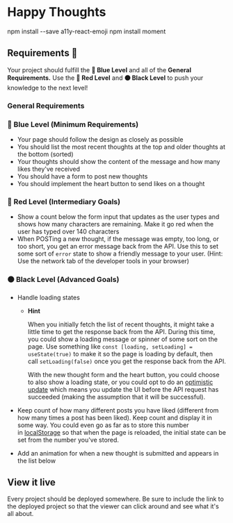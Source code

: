 # Happy Thoughts

npm install --save a11y-react-emoji
npm install moment


## Requirements 🧪

Your project should fulfill the **🔵  Blue Level** and all of the **General Requirements.** Use the **🔴  Red Level** and **⚫  Black Level** to push your knowledge to the next level!

### **General Requirements**

### **🔵  Blue Level (Minimum Requirements)**

- Your page should follow the design as closely as possible
- You should list the most recent thoughts at the top and older thoughts at the bottom (sorted)
- Your thoughts should show the content of the message and how many likes they've received
- You should have a form to post new thoughts
- You should implement the heart button to send likes on a thought

### **🔴  Red Level (Intermediary Goals)**

- Show a count below the form input that updates as the user types and shows how many characters are remaining. Make it go red when the user has typed over 140 characters
- When POSTing a new thought, if the message was empty, too long, or too short, you get an error message back from the API. Use this to set some sort of `error` state to show a friendly message to your user. (Hint: Use the network tab of the developer tools in your browser)

### **⚫  Black Level (Advanced Goals)**

- Handle loading states
    - **Hint**
        
        When you initially fetch the list of recent thoughts, it might take a little time to get the response back from the API. During this time, you could show a loading message or spinner of some sort on the page. Use something like `const [loading, setLoading] = useState(true)` to make it so the page is loading by default, then call `setLoading(false)` once you get the response back from the API.
        
        With the new thought form and the heart button, you could choose to also show a loading state, or you could opt to do an [optimistic update](https://dev.to/tiagodcosta/being-optimistic-in-ui-511k) which means you update the UI before the API request has succeeded (making the assumption that it will be successful).
        
- Keep count of how many different posts you have liked (different from how many times a post has been liked). Keep count and display it in some way. You could even go as far as to store this number in [localStorage](https://developer.mozilla.org/en-US/docs/Web/API/Window/localStorage) so that when the page is reloaded, the initial state can be set from the number you've stored.
- Add an animation for when a new thought is submitted and appears in the list below

## View it live

Every project should be deployed somewhere. Be sure to include the link to the deployed project so that the viewer can click around and see what it's all about.
